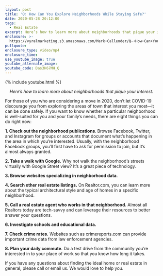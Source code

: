 ```yaml
---
layout: post
title: 'Q: How Can You Explore Neighborhoods While Staying Safe?'
date: 2020-05-28 20:12:00
tags:
  - Real Estate
excerpt: Here’s how to learn more about neighborhoods that pique your interest.
enclosure: >-
  https://vyralmarketing.s3.amazonaws.com/Mark+Callender/Q-+How+Can+You+Explore+Neighborhoods+While+Staying+Safe_.mp4
pullquote:
enclosure_type: video/mp4
enclosure_time:
use_youtube_image: true
youtube_alternate_image:
youtube_code: Das3H67MH_Q
---
```


{% include youtube.html %}

<p style="text-align: center;"><em>Here’s how to learn more about neighborhoods that pique your interest.</em></p>

For those of you who are considering a move in 2020, don’t let COVID-19 discourage you from exploring the areas of town that interest you most—it can be done safely. If you want to know whether a particular neighborhood is well-suited for you and your family’s needs, there are eight things you can do right now:&nbsp;

**1\. Check out the neighborhood publications**. Browse Facebook, Twitter, and Instagram for groups or accounts that document what’s happening in the area in which you’re interested. Usually, with the neighborhood Facebook groups, you’ll first have to ask for permission to join, but it’s almost always granted.&nbsp;

**2\. Take a walk with Google.** Why not walk the neighborhood’s streets virtually with Google Street view? It’s a great piece of technology.&nbsp;

**3\. Browse websites specializing in neighborhood data.&nbsp;**

**4\. Search other real estate listings.** On Realtor.com, you can learn more about the typical architectural style and age of homes in a specific neighborhood.&nbsp;

**5\. Call a real estate agent who works in that neighborhood.** Almost all Realtors today are tech-savvy and can leverage their resources to better answer your questions.&nbsp;

**6\. Investigate schools and educational data.&nbsp;**

**7\. Check crime rates.** Websites such as crimereports.com can provide important crime data from law enforcement agencies.&nbsp;

**8\. Plan your daily commute.** Do a test drive from the community you’re interested in to your place of work so that you know how long it takes.

If you have any questions about finding the ideal home or real estate in general, please call or email us. We would love to help you.